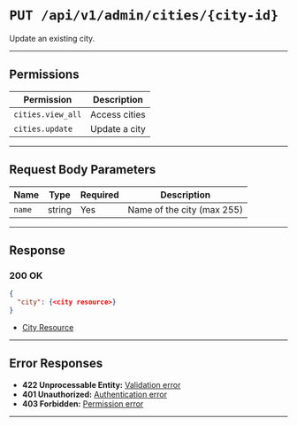 # `PUT /api/v1/admin/cities/{city-id}`

Update an existing city.


---

## Permissions
| Permission         | Description         |
|--------------------|---------------------|
| `cities.view_all`  | Access cities       |
| `cities.update`    | Update a city       |

---

## Request Body Parameters
| Name     | Type    | Required | Description                        |
|----------|---------|----------|------------------------------------|
| `name`   | string  | Yes      | Name of the city (max 255)         |

---

## Response

### 200 OK
```json
{
  "city": {<city resource>}
}
```
- [City Resource](city_resource.md)

---

## Error Responses
- **422 Unprocessable Entity:** [Validation error](../../_globals/validation-errors.md)
- **401 Unauthorized:** [Authentication error](../../_globals/authentication-errors.md)
- **403 Forbidden:** [Permission error](../../_globals/permission-errors.md)

---
